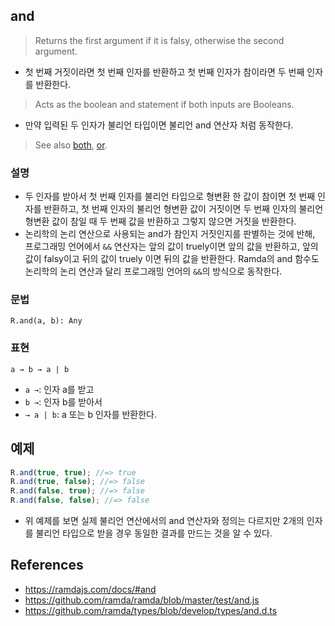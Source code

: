 ## and

> Returns the first argument if it is falsy, otherwise the second argument.
- 첫 번째 거짓이라면 첫 번째 인자를 반환하고 첫 번째 인자가 참이라면 두 번째 인자를 반환한다.

> Acts as the boolean and statement if both inputs are Booleans.
- 만약 입력된 두 인자가 불리언 타입이면 불리언 and 연산자 처럼 동작한다.

> See also [both](./both.md), [or](./or.md).

### 설명

- 두 인자를 받아서 첫 번째 인자를 불리언 타입으로 형변환 한 값이 참이면 첫 번째 인자를 반환하고, 첫 번째 인자의 불리언 형변환 값이 거짓이면 두 번째 인자의 불리언 형변환 값이 참일 때 두 번째 값을 반환하고 그렇지 않으면 거짓을 반환한다.
- 논리학의 논리 연산으로 사용되는 and가 참인지 거짓인지를 판별하는 것에 반해, 프로그래밍 언어에서 `&&` 연산자는 앞의 값이 truely이면 앞의 값을 반환하고, 앞의 값이 falsy이고 뒤의 값이 truely 이면 뒤의 값을 반환한다. Ramda의 and 함수도 논리학의 논리 연산과 달리 프로그래밍 언어의 `&&`의 방식으로 동작한다.

### 문법

```
R.and(a, b): Any
```

### 표현
```
a → b → a | b
```
- `a →`: 인자 a를 받고
- `b →`: 인자 b를 받아서
- `→ a | b`: a 또는 b 인자를 반환한다.

## 예제
```js
R.and(true, true); //=> true
R.and(true, false); //=> false
R.and(false, true); //=> false
R.and(false, false); //=> false
```
- 위 예제를 보면 실제 불리언 연산에서의 and 연산자와 정의는 다르지만 2개의 인자를 불리언 타입으로 받을 경우 동일한 결과를 만드는 것을 알 수 있다.

## References
- https://ramdajs.com/docs/#and
- https://github.com/ramda/ramda/blob/master/test/and.js
- https://github.com/ramda/types/blob/develop/types/and.d.ts
